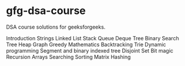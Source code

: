 # gfg-dsa-course
DSA course solutions for geeksforgeeks.

Introduction
Strings
Linked List
Stack
Queue
Deque
Tree
Binary Search Tree
Heap
Graph
Greedy
Mathematics
Backtracking
Trie
Dynamic programming
Segment and binary indexed tree
Disjoint Set
Bit magic
Recursion
Arrays
Searching
Sorting
Matrix
Hashing
